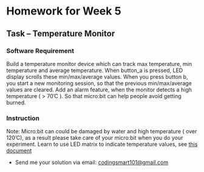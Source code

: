 # Homework for Week 5

## Task – Temperature Monitor

### Software Requirement

Build a temperature monitor device which can track max temperature, min temperature and average temperature. 
When button_a is pressed, LED display scrolls these min/max/average values. 
When you press button b, you start a new monitoring session, so that the previous min/max/average values are cleared. 
Add an alarm feature, when the monitor detects a high temperature ( > 70’C ). So that micro:bit can help people avoid getting burned. 

### Instruction

Note: Micro:bit can could be damaged by water and high temperature ( over 120’C), as a result please take care of your micro:bit when you do your experiment. 
Learn to use LED matrix to indicate temperature values, see [this document](https://microbit-challenges.readthedocs.io/en/latest/tutorials/display.html#advanced-functions)

 * Send me your solution via email: codingsmart101@gmail.com

